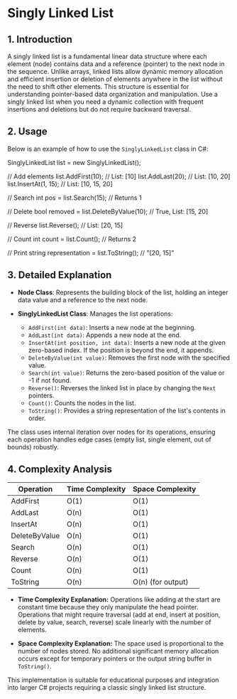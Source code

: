 # Singly Linked List

## 1. Introduction

A singly linked list is a fundamental linear data structure where each element (node) contains data and a reference (pointer) to the next node in the sequence. Unlike arrays, linked lists allow dynamic memory allocation and efficient insertion or deletion of elements anywhere in the list without the need to shift other elements. This structure is essential for understanding pointer-based data organization and manipulation. Use a singly linked list when you need a dynamic collection with frequent insertions and deletions but do not require backward traversal.

## 2. Usage

Below is an example of how to use the `SinglyLinkedList` class in C#:

SinglyLinkedList list = new SinglyLinkedList();

// Add elements
list.AddFirst(10);         // List: [10]
list.AddLast(20);          // List: [10, 20]
list.InsertAt(1, 15);      // List: [10, 15, 20]

// Search
int pos = list.Search(15); // Returns 1

// Delete
bool removed = list.DeleteByValue(10); // True, List: [15, 20]

// Reverse
list.Reverse();            // List: [20, 15]

// Count
int count = list.Count();  // Returns 2

// Print
string representation = list.ToString(); // "[20, 15]"

## 3. Detailed Explanation

- **Node Class**: Represents the building block of the list, holding an integer data value and a reference to the next node.

- **SinglyLinkedList Class**: Manages the list operations:
  - `AddFirst(int data)`: Inserts a new node at the beginning.
  - `AddLast(int data)`: Appends a new node at the end.
  - `InsertAt(int position, int data)`: Inserts a new node at the given zero-based index. If the position is beyond the end, it appends.
  - `DeleteByValue(int value)`: Removes the first node with the specified value.
  - `Search(int value)`: Returns the zero-based position of the value or -1 if not found.
  - `Reverse()`: Reverses the linked list in place by changing the `Next` pointers.
  - `Count()`: Counts the nodes in the list.
  - `ToString()`: Provides a string representation of the list's contents in order.

The class uses internal iteration over nodes for its operations, ensuring each operation handles edge cases (empty list, single element, out of bounds) robustly.

## 4. Complexity Analysis

| Operation       | Time Complexity | Space Complexity |
|-----------------|-----------------|-----------------|
| AddFirst        | O(1)            | O(1)            |
| AddLast         | O(n)            | O(1)            |
| InsertAt        | O(n)            | O(1)            |
| DeleteByValue   | O(n)            | O(1)            |
| Search          | O(n)            | O(1)            |
| Reverse         | O(n)            | O(1)            |
| Count           | O(n)            | O(1)            |
| ToString        | O(n)            | O(n) (for output) |

- **Time Complexity Explanation:** Operations like adding at the start are constant time because they only manipulate the head pointer. Operations that might require traversal (add at end, insert at position, delete by value, search, reverse) scale linearly with the number of elements.

- **Space Complexity Explanation:** The space used is proportional to the number of nodes stored. No additional significant memory allocation occurs except for temporary pointers or the output string buffer in `ToString()`.

This implementation is suitable for educational purposes and integration into larger C# projects requiring a classic singly linked list structure.